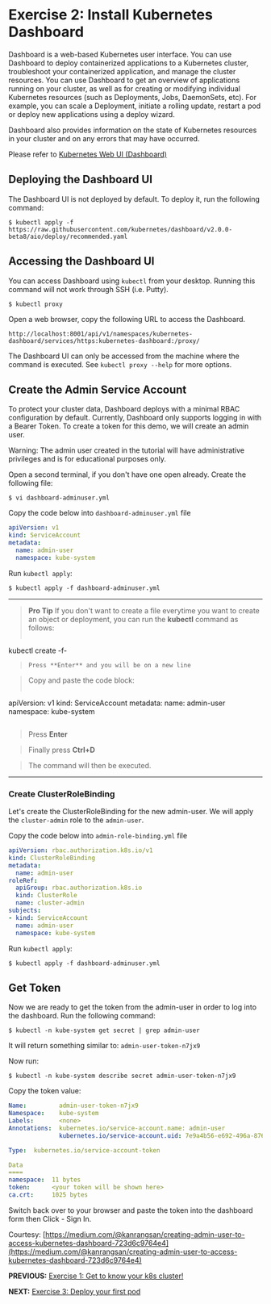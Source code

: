 # Exercise 2: Install Kubernetes Dashboard

Dashboard is a web-based Kubernetes user interface. You can use Dashboard to deploy containerized applications to a Kubernetes cluster, troubleshoot your containerized application, and manage the cluster resources. You can use Dashboard to get an overview of applications running on your cluster, as well as for creating or modifying individual Kubernetes resources (such as Deployments, Jobs, DaemonSets, etc). For example, you can scale a Deployment, initiate a rolling update, restart a pod or deploy new applications using a deploy wizard.

Dashboard also provides information on the state of Kubernetes resources in your cluster and on any errors that may have occurred.

Please refer to [Kubernetes Web UI (Dashboard)](https://kubernetes.io/docs/tasks/access-application-cluster/web-ui-dashboard/)

## Deploying the Dashboard UI
The Dashboard UI is not deployed by default. To deploy it, run the following command:

```
$ kubectl apply -f https://raw.githubusercontent.com/kubernetes/dashboard/v2.0.0-beta8/aio/deploy/recommended.yaml
```

## Accessing the Dashboard UI
You can access Dashboard using `kubectl` from your desktop. Running this command will not work through SSH (i.e. Putty).
```
$ kubectl proxy
```

Open a web browser, copy the following URL to access the Dashboard.
```
http://localhost:8001/api/v1/namespaces/kubernetes-dashboard/services/https:kubernetes-dashboard:/proxy/
```

The Dashboard UI can only be accessed from the machine where the command is executed. See `kubectl proxy --help` for more options.


## Create the Admin Service Account

To protect your cluster data, Dashboard deploys with a minimal RBAC configuration by default. Currently, Dashboard only supports logging in with a Bearer Token. To create a token for this demo, we will create an admin user.

Warning: The admin user created in the tutorial will have administrative privileges and is for educational purposes only.

Open a second terminal, if you don't have one open already. Create the following file:

```
$ vi dashboard-adminuser.yml
```

Copy the code below into `dashboard-adminuser.yml` file
```yaml
apiVersion: v1
kind: ServiceAccount
metadata:
  name: admin-user
  namespace: kube-system
```

Run `kubectl apply`:

```
$ kubectl apply -f dashboard-adminuser.yml
```
---
>**Pro Tip** If you don't want to create a file everytime you want to create an object or deployment, you can run the **kubectl** command as follows:
>```
kubectl create -f-
>```
>Press **Enter** and you will be on a new line

>Copy and paste the code block:
>```yaml
apiVersion: v1
kind: ServiceAccount
metadata:
  name: admin-user
  namespace: kube-system
>```

>Press **Enter**

>Finally press **Ctrl+D**

>The command will then be executed.

---

### Create ClusterRoleBinding
Let's create the ClusterRoleBinding for the new admin-user. We will apply the `cluster-admin` role to the `admin-user`.

Copy the code below into `admin-role-binding.yml` file

```yaml
apiVersion: rbac.authorization.k8s.io/v1
kind: ClusterRoleBinding
metadata:
  name: admin-user
roleRef:
  apiGroup: rbac.authorization.k8s.io
  kind: ClusterRole
  name: cluster-admin
subjects:
- kind: ServiceAccount
  name: admin-user
  namespace: kube-system
```  

Run `kubectl apply`:

```
$ kubectl apply -f dashboard-adminuser.yml
```

## Get Token

Now we are ready to get the token from the admin-user in order to log into the dashboard. Run the following command:

```
$ kubectl -n kube-system get secret | grep admin-user
```

It will return something similar to: `admin-user-token-n7jx9`

Now run:

```
$ kubectl -n kube-system describe secret admin-user-token-n7jx9
```

Copy the token value:

```yaml
Name:         admin-user-token-n7jx9
Namespace:    kube-system
Labels:       <none>
Annotations:  kubernetes.io/service-account.name: admin-user
              kubernetes.io/service-account.uid: 7e9a4b56-e692-496a-8767-965076a282a4

Type:  kubernetes.io/service-account-token

Data
====
namespace:  11 bytes
token:      <your token will be shown here>
ca.crt:     1025 bytes
```

Switch back over to your browser and paste the token into the dashboard form then Click - Sign In.



Courtesy: [https://medium.com/@kanrangsan/creating-admin-user-to-access-kubernetes-dashboard-723d6c9764e4](https://medium.com/@kanrangsan/creating-admin-user-to-access-kubernetes-dashboard-723d6c9764e4)


**PREVIOUS:** [Exercise 1: Get to know your k8s cluster!](get_to_know_cluster.md)

**NEXT:** [Exercise 3: Deploy your first pod](deploy_first_pod.md)
